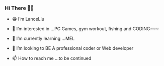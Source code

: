 ### Hi There 👋👋

- 😁 I’m LanceLiu 

- 👀 I’m interested in ...PC Games, gym workout, fishing and CODING~~~

- 🌱 I’m currently learning ...MEL

- 💞️ I’m looking to BE A professional coder or Web developer

- 📫 How to reach me ...to be continued 

<!---
lanceliumeng/lanceliumeng is a ✨ special ✨ repository because its `README.md` (this file) appears on your GitHub profile.
You can click the Preview link to take a look at your changes.
--->

